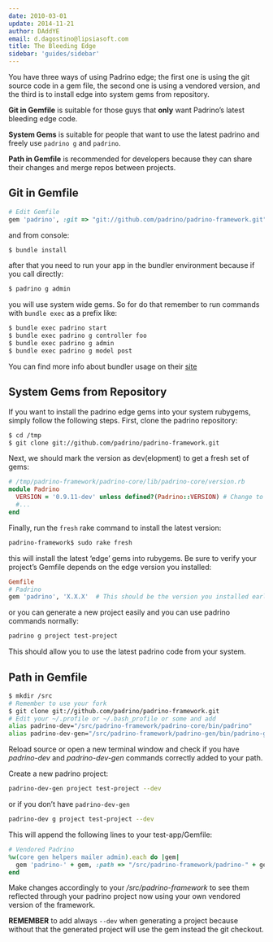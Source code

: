 ```yaml
---
date: 2010-03-01
update: 2014-11-21
author: DAddYE
email: d.dagostino@lipsiasoft.com
title: The Bleeding Edge
sidebar: 'guides/sidebar'
---
```


You have three ways of using Padrino edge; the first one is using the git source code in a gem file, the second one is using a vendored version, and the third is to install edge into system gems from repository.


**Git in Gemfile** is suitable for those guys that **only** want Padrino’s latest bleeding edge code.


**System Gems** is suitable for people that want to use the latest padrino and freely use `padrino g` and `padrino`.


**Path in Gemfile** is recommended for developers because they can share their changes and merge repos between projects.
 

## Git in Gemfile

```ruby
# Edit Gemfile
gem 'padrino', :git => "git://github.com/padrino/padrino-framework.git"
```


and from console:


```sh
$ bundle install
```


after that you need to run your app in the bundler environment because if you call directly:


```sh
$ padrino g admin
```


you will use system wide gems. So for do that remember to run commands with `bundle exec` as a prefix like:


```sh
$ bundle exec padrino start
$ bundle exec padrino g controller foo
$ bundle exec padrino g admin
$ bundle exec padrino g model post
```


You can find more info about bundler usage on their [site](http://gembundler.com/)
 

## System Gems from Repository

If you want to install the padrino edge gems into your system rubygems, simply follow the following steps. First, clone the padrino repository:


```sh
$ cd /tmp
$ git clone git://github.com/padrino/padrino-framework.git
```


Next, we should mark the version as dev(elopment) to get a fresh set of gems:


```ruby
# /tmp/padrino-framework/padrino-core/lib/padrino-core/version.rb
module Padrino
  VERSION = '0.9.11-dev' unless defined?(Padrino::VERSION) # Change to bump version
  #...
end
```


Finally, run the `fresh` rake command to install the latest version:


```sh
padrino-framework$ sudo rake fresh
```


this will install the latest ‘edge’ gems into rubygems. Be sure to verify your project’s Gemfile depends on the edge version you installed:


```ruby
Gemfile
# Padrino
gem 'padrino', 'X.X.X'  # This should be the version you installed earlier
```


or you can generate a new project easily and you can use padrino commands normally:


```sh
padrino g project test-project
```


This should allow you to use the latest padrino code from your system.
 

## Path in Gemfile

```sh
$ mkdir /src
# Remember to use your fork
$ git clone git://github.com/padrino/padrino-framework.git
# Edit your ~/.profile or ~/.bash_profile or some and add
alias padrino-dev="/src/padrino-framework/padrino-core/bin/padrino"
alias padrino-dev-gen="/src/padrino-framework/padrino-gen/bin/padrino-gen" # you can omit this
```


Reload source or open a new terminal window and check if you have *padrino-dev* and *padrino-dev-gen* commands correctly added to your path.


Create a new padrino project:


```sh
padrino-dev-gen project test-project --dev
```


or if you don’t have `padrino-dev-gen`


```sh
padrino-dev g project test-project --dev
```


This will append the following lines to your test-app/Gemfile:


```ruby
# Vendored Padrino
%w(core gen helpers mailer admin).each do |gem|
  gem 'padrino-' + gem, :path => "/src/padrino-framework/padrino-" + gem
end
```


Make changes accordingly to your */src/padrino-framework* to see them reflected through your padrino project now using your own vendored version of the framework.


**REMEMBER** to add always `--dev` when generating a project because without that the generated project will use the gem instead the git checkout.


